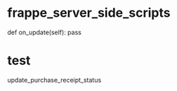 # frappe_server_side_scripts
def on_update(self):
    pass
    
# test
update_purchase_receipt_status
